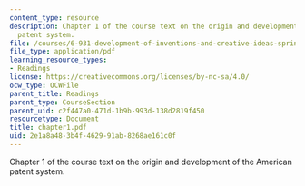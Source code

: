 ```yaml
---
content_type: resource
description: Chapter 1 of the course text on the origin and development of the American
  patent system.
file: /courses/6-931-development-of-inventions-and-creative-ideas-spring-2008/2e1a8a483b4f462991ab8268ae161c0f_chapter1.pdf
file_type: application/pdf
learning_resource_types:
- Readings
license: https://creativecommons.org/licenses/by-nc-sa/4.0/
ocw_type: OCWFile
parent_title: Readings
parent_type: CourseSection
parent_uid: c2f447a0-471d-1b9b-993d-138d2819f450
resourcetype: Document
title: chapter1.pdf
uid: 2e1a8a48-3b4f-4629-91ab-8268ae161c0f
---
```

Chapter 1 of the course text on the origin and development of the American patent system.